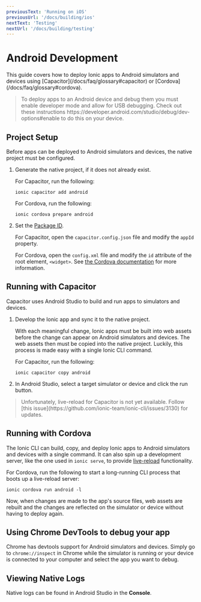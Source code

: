 ```yaml
---
previousText: 'Running on iOS'
previousUrl: '/docs/building/ios'
nextText: 'Testing'
nextUrl: '/docs/building/testing'
---
```


# Android Development

<p class="intro">
This guide covers how to deploy Ionic apps to Android simulators and devices using [Capacitor](/docs/faq/glossary#capacitor) or [Cordova](/docs/faq/glossary#cordova).
</p>

<blockquote>
  To deploy apps to an Android device and debug them you must enable developer mode and allow for USB debugging. Check out these instructions https://developer.android.com/studio/debug/dev-options#enable to do this on your device.
</blockquote>

## Project Setup

Before apps can be deployed to Android simulators and devices, the native project must be configured.

1. Generate the native project, if it does not already exist.

    For Capacitor, run the following:

    ```shell
    ionic capacitor add android
    ```

    For Cordova, run the following:

    ```shell
    ionic cordova prepare android
    ```

2. Set the [Package ID](/docs/faq/glossary#package-id).

    For Capacitor, open the `capacitor.config.json` file and modify the `appId` property.

    For Cordova, open the `config.xml` file and modify the `id` attribute of the root element, `<widget>`. See [the Cordova documentation](https://cordova.apache.org/docs/en/latest/config_ref/#widget) for more information.


## Running with Capacitor

Capacitor uses Android Studio to build and run apps to simulators and devices.

1. Develop the Ionic app and sync it to the native project.

    With each meaningful change, Ionic apps must be built into web assets before the change can appear on Android simulators and devices. The web assets then must be copied into the native project. Luckily, this process is made easy with a single Ionic CLI command.

    For Capacitor, run the following:

    ```shell
    ionic capacitor copy android
    ```

2. In Android Studio, select a target simulator or device and click the run button.

<blockquote>
  <p>
  Unfortunately, live-reload for Capacitor is not yet available. Follow [this issue](https://github.com/ionic-team/ionic-cli/issues/3130) for updates.
  </p>
</blockquote>


## Running with Cordova

The Ionic CLI can build, copy, and deploy Ionic apps to Android simulators and devices with a single command. It can also spin up a development server, like the one used in `ionic serve`, to provide [live-reload](/docs/faq/glossary#livereload) functionality.

For Cordova, run the following to start a long-running CLI process that boots up a live-reload server:

```shell
ionic cordova run android -l
```

Now, when changes are made to the app's source files, web assets are rebuilt and the changes are reflected on the simulator or device without having to deploy again.

## Using Chrome DevTools to debug your app

Chrome has devtools support for Android simulators and devices. Simply go to `chrome://inspect` in Chrome while the simulator is running or your device is connected to your computer and select the app you want to debug.

## Viewing Native Logs

Native logs can be found in Android Studio in the **Console**.
